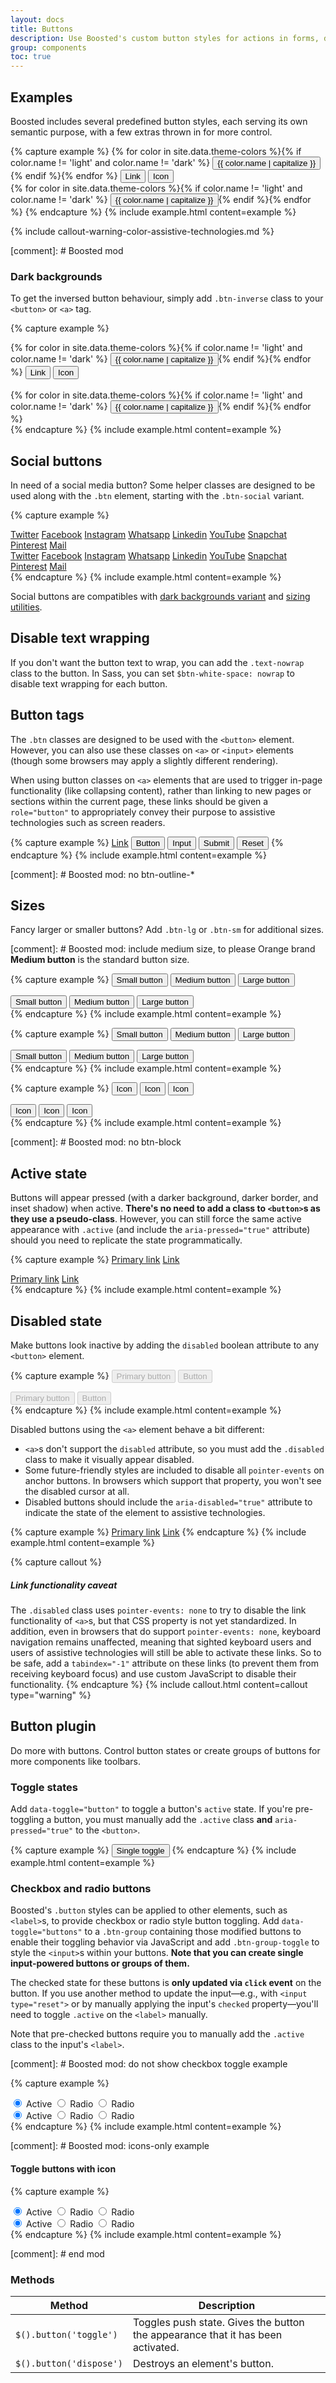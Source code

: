 ```yaml
---
layout: docs
title: Buttons
description: Use Boosted's custom button styles for actions in forms, dialogs, and more with support for multiple sizes, states, and more.
group: components
toc: true
---
```


## Examples

Boosted includes several predefined button styles, each serving its own semantic purpose, with a few extras thrown in for more control.

{% capture example %}
{% for color in site.data.theme-colors %}{% if color.name != 'light' and color.name != 'dark' %}
<button type="button" class="btn btn-{{ color.name }}">{{ color.name | capitalize }}</button>{% endif %}{% endfor %}
<button type="button" class="btn btn-link">Link</button>
<button type="button" class="btn btn-secondary btn-icon">
    <span class="sr-only">Icon</span>
    <span class="icon icon-settings" aria-hidden="true"></span>
</button>
<br>{% for color in site.data.theme-colors %}{% if color.name != 'light' and color.name != 'dark' %}
<button type="button" class="btn btn-{{ color.name }}">
    <span class="icon icon-settings" aria-hidden="true"></span>
    {{ color.name | capitalize }}
</button>{% endif %}{% endfor %}
{% endcapture %}
{% include example.html content=example %}

{% include callout-warning-color-assistive-technologies.md %}

[comment]: # Boosted mod
### Dark backgrounds

To get the inversed button behaviour, simply add `.btn-inverse` class to your `<button>` or `<a>` tag.

{% capture example %}
<div class="bg-dark p-3">{% for color in site.data.theme-colors %}{% if color.name != 'light' and color.name != 'dark' %}
    <button type="button" class="btn btn-inverse btn-{{ color.name }}">{{ color.name | capitalize }}</button>{% endif %}{% endfor %}
    <button type="button" class="btn btn-inverse btn-link">Link</button>
    <button type="button" class="btn btn-inverse btn-secondary btn-icon">
        <span class="sr-only">Icon</span>
        <span class="icon icon-settings" aria-hidden="true"></span>
    </button>
    <br><br>{% for color in site.data.theme-colors %}{% if color.name != 'light' and color.name != 'dark' %}
    <button type="button" class="btn btn-inverse btn-{{ color.name }}">
        <span class="icon icon-settings" aria-hidden="true"></span>
        {{ color.name | capitalize }}
    </button>{% endif %}{% endfor %}
</div>
{% endcapture %}
{% include example.html content=example %}

## Social buttons

In need of a social media button? Some helper classes are designed to be used along with the `.btn` element, starting with the `.btn-social` variant.

{% capture example %}
<div class="p-3">
    <a class="btn btn-social btn-twitter" href="#"><span class="sr-only">Twitter</span></a> 
    <a class="btn btn-social btn-facebook" href="#"><span class="sr-only">Facebook</span></a>
    <a class="btn btn-social btn-instagram" href="#"><span class="sr-only">Instagram</span></a>
    <a class="btn btn-social btn-whatsapp" href="#"><span class="sr-only">Whatsapp</span></a> 
    <a class="btn btn-social btn-linkedin" href="#"><span class="sr-only">Linkedin</span></a>    
    <a class="btn btn-social btn-youtube" href="#"><span class="sr-only">YouTube</span></a> 
    <a class="btn btn-social btn-snapchat" href="#"><span class="sr-only">Snapchat</span></a> 
    <a class="btn btn-social btn-pinterest" href="#"><span class="sr-only">Pinterest</span></a> 
    <a class="btn btn-social btn-mail" href="#"><span class="sr-only">Mail</span></a>
</div>
<div class="bg-dark p-3">
    <a class="btn btn-inverse btn-social btn-twitter" href="#"><span class="sr-only">Twitter</span></a> 
    <a class="btn btn-inverse btn-social btn-facebook" href="#"><span class="sr-only">Facebook</span></a>
    <a class="btn btn-inverse btn-social btn-instagram" href="#"><span class="sr-only">Instagram</span></a>
    <a class="btn btn-inverse btn-social btn-whatsapp" href="#"><span class="sr-only">Whatsapp</span></a> 
    <a class="btn btn-inverse btn-social btn-linkedin" href="#"><span class="sr-only">Linkedin</span></a>    
    <a class="btn btn-inverse btn-social btn-youtube" href="#"><span class="sr-only">YouTube</span></a> 
    <a class="btn btn-inverse btn-social btn-snapchat" href="#"><span class="sr-only">Snapchat</span></a> 
    <a class="btn btn-inverse btn-social btn-pinterest" href="#"><span class="sr-only">Pinterest</span></a> 
    <a class="btn btn-inverse btn-social btn-mail" href="#"><span class="sr-only">Mail</span></a>
</div> 
{% endcapture %}
{% include example.html content=example %}

Social buttons are compatibles with [dark backgrounds variant](#dark-backgrounds) and [sizing utilities](#sizes).

## Disable text wrapping

If you don't want the button text to wrap, you can add the `.text-nowrap` class to the button. In Sass, you can set `$btn-white-space: nowrap` to disable text wrapping for each button.

## Button tags

The `.btn` classes are designed to be used with the `<button>` element. However, you can also use these classes on `<a>` or `<input>` elements (though some browsers may apply a slightly different rendering).

When using button classes on `<a>` elements that are used to trigger in-page functionality (like collapsing content), rather than linking to new pages or sections within the current page, these links should be given a `role="button"` to appropriately convey their purpose to assistive technologies such as screen readers.

{% capture example %}
<a class="btn btn-primary" href="#" role="button">Link</a>
<button class="btn btn-primary" type="submit">Button</button>
<input class="btn btn-primary" type="button" value="Input">
<input class="btn btn-primary" type="submit" value="Submit">
<input class="btn btn-primary" type="reset" value="Reset">
{% endcapture %}
{% include example.html content=example %}

[comment]: # Boosted mod: no btn-outline-*

## Sizes

Fancy larger or smaller buttons? Add `.btn-lg` or `.btn-sm` for additional sizes.

[comment]: # Boosted mod: include medium size, to please Orange brand
**Medium button** is the standard button size.

{% capture example %}
<button type="button" class="btn btn-primary btn-sm">Small button</button>
<button type="button" class="btn btn-primary">Medium button</button>
<button type="button" class="btn btn-primary btn-lg">Large button</button>
<div class="bg-dark p-3 mt-3">
  <button type="button" class="btn btn-primary btn-inverse btn-sm">Small button</button>
  <button type="button" class="btn btn-primary btn-inverse">Medium button</button>
  <button type="button" class="btn btn-primary btn-inverse btn-lg">Large button</button>
</div>
{% endcapture %}
{% include example.html content=example %}

{% capture example %}
<button type="button" class="btn btn-secondary btn-sm">Small button</button>
<button type="button" class="btn btn-secondary">Medium button</button>
<button type="button" class="btn btn-secondary btn-lg">Large button</button>
<div class="bg-dark p-3 mt-3">
  <button type="button" class="btn btn-secondary btn-inverse btn-sm">Small button</button>
  <button type="button" class="btn btn-secondary btn-inverse">Medium button</button>
  <button type="button" class="btn btn-secondary btn-inverse btn-lg">Large button</button>
</div>
{% endcapture %}
{% include example.html content=example %}

{% capture example %}
<button type="button" class="btn btn-secondary btn-icon btn-sm">
  <span class="sr-only">Icon</span>
  <span class="icon icon-settings" aria-hidden="true"></span>
</button>
<button type="button" class="btn btn-secondary btn-icon">
  <span class="sr-only">Icon</span>
  <span class="icon icon-settings" aria-hidden="true"></span>
</button>
<button type="button" class="btn btn-secondary btn-icon btn-lg">
  <span class="sr-only">Icon</span>
  <span class="icon icon-settings" aria-hidden="true"></span>
</button>
<div class="bg-dark p-3 mt-3">
  <button type="button" class="btn btn-secondary btn-icon btn-inverse btn-sm">
    <span class="sr-only">Icon</span>
    <span class="icon icon-settings" aria-hidden="true"></span>
</button>
  <button type="button" class="btn btn-secondary btn-icon btn-inverse">
    <span class="sr-only">Icon</span>
    <span class="icon icon-settings" aria-hidden="true"></span>
</button>
  <button type="button" class="btn btn-secondary btn-icon btn-inverse btn-lg">
    <span class="sr-only">Icon</span>
    <span class="icon icon-settings" aria-hidden="true"></span>
</button>
</div>
{% endcapture %}
{% include example.html content=example %}

[comment]: # Boosted mod: no btn-block

## Active state

Buttons will appear pressed (with a darker background, darker border, and inset shadow) when active. **There's no need to add a class to `<button>`s as they use a pseudo-class**. However, you can still force the same active appearance with `.active` (and include the <code>aria-pressed="true"</code> attribute) should you need to replicate the state programmatically.

{% capture example %}
<a href="#" class="btn btn-primary btn-lg active" role="button" aria-pressed="true">Primary link</a>
<a href="#" class="btn btn-secondary btn-lg active" role="button" aria-pressed="true">Link</a>
<div class="bg-dark p-3 mt-3">
  <a href="#" class="btn btn-primary btn-inverse btn-lg active" role="button" aria-pressed="true">Primary link</a>
  <a href="#" class="btn btn-secondary btn-inverse btn-lg active" role="button" aria-pressed="true">Link</a>
</div>
{% endcapture %}
{% include example.html content=example %}

## Disabled state

Make buttons look inactive by adding the `disabled` boolean attribute to any `<button>` element.

{% capture example %}
<button type="button" class="btn btn-lg btn-primary" disabled>Primary button</button>
<button type="button" class="btn btn-secondary btn-lg" disabled>Button</button>
<div class="bg-dark p-3 mt-3">
    <button type="button" class="btn btn-primary btn-inverse btn-lg" disabled>Primary button</button>
    <button type="button" class="btn btn-secondary btn-inverse btn-lg" disabled>Button</button>
</div>
{% endcapture %}
{% include example.html content=example %}

Disabled buttons using the `<a>` element behave a bit different:

- `<a>`s don't support the `disabled` attribute, so you must add the `.disabled` class to make it visually appear disabled.
- Some future-friendly styles are included to disable all `pointer-events` on anchor buttons. In browsers which support that property, you won't see the disabled cursor at all.
- Disabled buttons should include the `aria-disabled="true"` attribute to indicate the state of the element to assistive technologies.

{% capture example %}
<a href="#" class="btn btn-primary btn-lg disabled" tabindex="-1" role="button" aria-disabled="true">Primary link</a>
<a href="#" class="btn btn-secondary btn-lg disabled" tabindex="-1" role="button" aria-disabled="true">Link</a>
{% endcapture %}
{% include example.html content=example %}

{% capture callout %}
##### Link functionality caveat

The `.disabled` class uses `pointer-events: none` to try to disable the link functionality of `<a>`s, but that CSS property is not yet standardized. In addition, even in browsers that do support `pointer-events: none`, keyboard navigation remains unaffected, meaning that sighted keyboard users and users of assistive technologies will still be able to activate these links. So to be safe, add a `tabindex="-1"` attribute on these links (to prevent them from receiving keyboard focus) and use custom JavaScript to disable their functionality.
{% endcapture %}
{% include callout.html content=callout type="warning" %}

## Button plugin

Do more with buttons. Control button states or create groups of buttons for more components like toolbars.

### Toggle states

Add `data-toggle="button"` to toggle a button's `active` state. If you're pre-toggling a button, you must manually add the `.active` class **and** `aria-pressed="true"` to the `<button>`.

{% capture example %}
<button type="button" class="btn btn-primary" data-toggle="button" aria-pressed="false">
  Single toggle
</button>
{% endcapture %}
{% include example.html content=example %}

### Checkbox and radio buttons

Boosted's `.button` styles can be applied to other elements, such as `<label>`s, to provide checkbox or radio style button toggling. Add `data-toggle="buttons"` to a `.btn-group` containing those modified buttons to enable their toggling behavior via JavaScript and add `.btn-group-toggle` to style the `<input>`s within your buttons. **Note that you can create single input-powered buttons or groups of them.**

The checked state for these buttons is **only updated via `click` event** on the button. If you use another method to update the input—e.g., with `<input type="reset">` or by manually applying the input's `checked` property—you'll need to toggle `.active` on the `<label>` manually.

Note that pre-checked buttons require you to manually add the `.active` class to the input's `<label>`.

[comment]: # Boosted mod: do not show checkbox toggle example

{% capture example %}
<div class="btn-group btn-group-toggle" data-toggle="buttons">
  <label class="btn btn-secondary active">
    <input type="radio" name="options" id="option1" autocomplete="off" checked> Active
  </label>
  <label class="btn btn-secondary">
    <input type="radio" name="options" id="option2" autocomplete="off"> Radio
  </label>
  <label class="btn btn-secondary">
    <input type="radio" name="options" id="option3" autocomplete="off"> Radio
  </label>
</div>
<div class="bg-dark p-3">
    <div class="btn-group btn-group-toggle" data-toggle="buttons">
      <label class="btn btn-secondary btn-inverse active">
        <input type="radio" name="options-dark" id="option4" autocomplete="off" checked> Active
      </label>
      <label class="btn btn-secondary btn-inverse">
        <input type="radio" name="options-dark" id="option5" autocomplete="off"> Radio
      </label>
      <label class="btn btn-secondary btn-inverse">
        <input type="radio" name="options-dark" id="option6" autocomplete="off"> Radio
      </label>
    </div>
</div>
{% endcapture %}
{% include example.html content=example %}

[comment]: # Boosted mod: icons-only example

#### Toggle buttons with icon

{% capture example %}
<div class="btn-group btn-group-toggle" data-toggle="buttons">
  <label class="btn btn-secondary btn-icon active">
    <input type="radio" name="options-icons" id="option7" autocomplete="off" checked>
    <span class="sr-only">Active</span>
    <span class="icon icon-calendar-day" aria-hidden="true"></span>
  </label>
  <label class="btn btn-secondary btn-icon">
    <input type="radio" name="options-icons" id="option8" autocomplete="off">
    <span class="sr-only">Radio</span>
    <span class="icon icon-calendar-week" aria-hidden="true"></span>
  </label>
  <label class="btn btn-secondary btn-icon">
    <input type="radio" name="options-icons" id="option9" autocomplete="off">
    <span class="sr-only">Radio</span>
    <span class="icon icon-calendar-month" aria-hidden="true"></span>
  </label>
</div>
<div class="bg-dark p-3">
    <div class="btn-group btn-group-toggle" data-toggle="buttons">
      <label class="btn btn-secondary btn-inverse btn-icon active">
        <input type="radio" name="options-dark-icons" id="option10" autocomplete="off" checked>
        <span class="sr-only">Active</span>
        <span class="icon icon-calendar-day" aria-hidden="true"></span>
      </label>
      <label class="btn btn-secondary btn-inverse btn-icon">
        <input type="radio" name="options-dark-icons" id="option11" autocomplete="off">
        <span class="sr-only">Radio</span>
        <span class="icon icon-calendar-week" aria-hidden="true"></span>
      </label>
      <label class="btn btn-secondary btn-inverse btn-icon">
        <input type="radio" name="options-dark-icons" id="option12" autocomplete="off">
        <span class="sr-only">Radio</span>
        <span class="icon icon-calendar-month" aria-hidden="true"></span>
      </label>
    </div>
</div>
{% endcapture %}
{% include example.html content=example %}

[comment]: # end mod

### Methods

| Method | Description |
| --- | --- |
| `$().button('toggle')` | Toggles push state. Gives the button the appearance that it has been activated. |
| `$().button('dispose')` | Destroys an element's button. |
